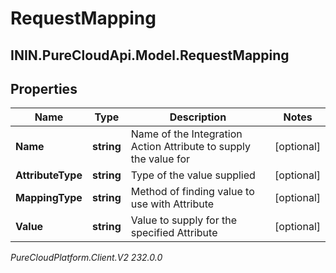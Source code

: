 # RequestMapping

## ININ.PureCloudApi.Model.RequestMapping

## Properties

|Name | Type | Description | Notes|
|------------ | ------------- | ------------- | -------------|
| **Name** | **string** | Name of the Integration Action Attribute to supply the value for | [optional] |
| **AttributeType** | **string** | Type of the value supplied | [optional] |
| **MappingType** | **string** | Method of finding value to use with Attribute | [optional] |
| **Value** | **string** | Value to supply for the specified Attribute | [optional] |



_PureCloudPlatform.Client.V2 232.0.0_
